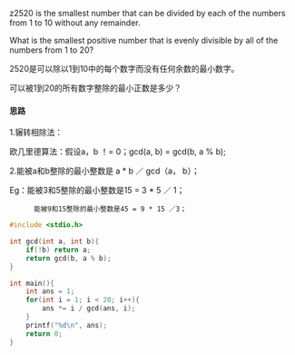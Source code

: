 z2520 is the smallest number that can be divided by each of the numbers from 1 to 10 without any remainder.

What is the smallest positive number that is evenly divisible by all of the numbers from 1 to 20?

2520是可以除以1到10中的每个数字而没有任何余数的最小数字。

可以被1到20的所有数字整除的最小正数是多少？

#### 思路

1.辗转相除法：

  欧几里德算法：假设a，b ！= 0；gcd(a, b) = gcd(b, a % b);

2.能被a和b整除的最小整数是 a * b ／ gcd（a， b）；

  Eg：能被3和5整除的最小整数是15 = 3 * 5 ／ 1；

          能被9和15整除的最小整数是45 = 9 * 15 ／3；

``` c
#include <stdio.h>

int gcd(int a, int b){
	if(!b) return a;
	return gcd(b, a % b);
}

int main(){
	int ans = 1;
	for(int i = 1; i < 20; i++){
		ans *= i / gcd(ans, i);
	}
	printf("%d\n", ans);
	return 0;
}



```


